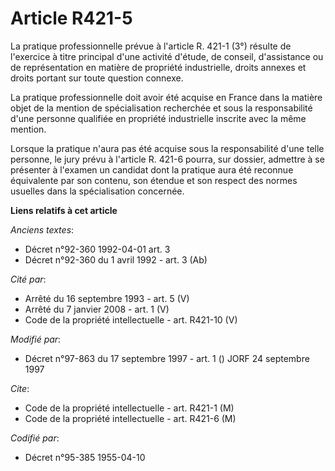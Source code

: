 # Article R421-5

La pratique professionnelle prévue à l'article R. 421-1 (3°) résulte de l'exercice à titre principal d'une activité d'étude,
de conseil, d'assistance ou de représentation en matière de propriété industrielle, droits annexes et droits portant sur
toute question connexe.

La pratique professionnelle doit avoir été acquise en France dans la matière objet de la mention de spécialisation recherchée
et sous la responsabilité d'une personne qualifiée en propriété industrielle inscrite avec la même mention.

Lorsque la pratique n'aura pas été acquise sous la responsabilité d'une telle personne, le jury prévu à l'article R. 421-6
pourra, sur dossier, admettre à se présenter à l'examen un candidat dont la pratique aura été reconnue équivalente par son
contenu, son étendue et son respect des normes usuelles dans la spécialisation concernée.

**Liens relatifs à cet article**

_Anciens textes_:

  - Décret n°92-360 1992-04-01 art. 3
  - Décret n°92-360 du 1 avril 1992 - art. 3 (Ab)

_Cité par_:

  - Arrêté du 16 septembre 1993 - art. 5 (V)
  - Arrêté du 7 janvier 2008 - art. 1 (V)
  - Code de la propriété intellectuelle - art. R421-10 (V)

_Modifié par_:

  - Décret n°97-863 du 17 septembre 1997 - art. 1 () JORF 24 septembre 1997

_Cite_:

  - Code de la propriété intellectuelle - art. R421-1 (M)
  - Code de la propriété intellectuelle - art. R421-6 (M)

_Codifié par_:

  - Décret n°95-385 1955-04-10
